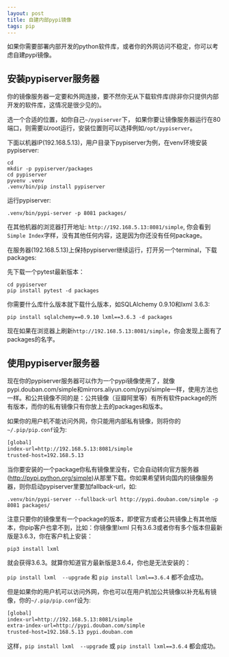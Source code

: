 ```yaml
---
layout: post
title: 自建内部pypi镜像
tags: pip
---
```


如果你需要部署内部开发的python软件库，或者你的外网访问不稳定，你可以考虑自建pypi镜像。

## 安装pypiserver服务器

你的镜像服务器一定要和外网连接，要不然你无从下载软件库(除非你只提供内部开发的软件库，这情况是很少见的)。

选一个合适的位置，如你自己`~/pypiserver`下， 如果你要让镜像服务器运行在80端口，则需要以root运行，安装位置则可以选择例如`/opt/pypiserver`。

下面以机器IP(192.168.5.13)，用户目录下pypiserver为例，在venv环境安装pypiserver:

    cd
    mkdir -p pypiserver/packages
    cd pypiserver
    pyvenv .venv
    .venv/bin/pip install pypiserver

运行pypiserver:

    .venv/bin/pypi-server -p 8081 packages/

在其他机器的浏览器打开地址: `http://192.168.5.13:8081/simple`, 你会看到`Simple Index`字样，没有其他任何内容，这是因为你还没有任何package。

在服务器(192.168.5.13)上保持pypiserver继续运行，打开另一个terminal，下载packages:

先下载一个pytest最新版本：

    cd pypiserver
    pip install pytest -d packages

你需要什么库什么版本就下载什么版本，如SQLAlchemy 0.9.10和lxml 3.6.3:

    pip install sqlalchemy==0.9.10 lxml==3.6.3 -d packages

现在如果在浏览器上刷新`http://192.168.5.13:8081/simple`，你会发现上面有了packages的名字。

## 使用pypiserver服务器

现在你的pypiserver服务器可以作为一个pypi镜像使用了，就像pypi.douban.com/simple和mirrors.aliyun.com/pypi/simple一样，使用方法也一样。和公共镜像不同的是：公共镜像（豆瓣阿里等）有所有软件package的所有版本，而你的私有镜像只有你放上去的packages和版本。

如果你的用户机不能访问外网，你只能用内部私有镜像，则将你的`~/.pip/pip.conf`设为:

```sh
[global]
index-url=http://192.168.5.13:8081/simple
trusted-host=192.168.5.13
```

当你要安装的一个package你私有镜像里没有，它会自动转向官方服务器(http://pypi.python.org/simple)从那里下载。你如果希望转向国内的镜像服务器，则你启动pypiserver里要加fallback-url，如:

    .venv/bin/pypi-server --fullback-url http://pypi.douban.com/simple -p 8081 packages/

注意只要你的镜像里有一个package的版本，即使官方或者公共镜像上有其他版本，你pip客户也拿不到，比如：你镜像里lxml 只有3.6.3或者你有多个版本但最新版是3.6.3，你在客户机上安装：

    pip3 install lxml

就会获得3.6.3。就算你知道官方最新版是3.6.4，你也是无法安装的：

`pip install lxml  --upgrade` 和 `pip install lxml==3.6.4` 都不会成功。


但是如果你的用户机可以访问外网，你也可以在用户机加公共镜像以补充私有镜像，你的`~/.pip/pip.conf`设为:

```sh
[global]
index-url=http://192.168.5.13:8081/simple
extra-index-url=http://pypi.douban.com/simple
trusted-host=192.168.5.13 pypi.douban.com
```

这样，`pip install lxml  --upgrade` 或 `pip install lxml==3.6.4` 都会成功。
